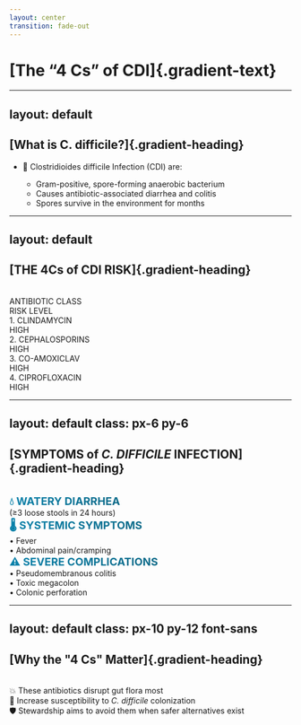 ```yaml
---
layout: center
transition: fade-out
---
```


# [The “4 Cs” of CDI]{.gradient-text}

<!-- CSS styling for .gradient-text class -->
<style>
    .gradient-text {
      background: linear-gradient(-45deg, rgb(11, 104, 134), rgb(9, 131, 172));
      -webkit-background-clip: text;
      -moz-background-clip: text;
      -webkit-text-fill-color: transparent;
      -moz-text-fill-color: transparent;
      font-size: 1.5em; 
      line-height:1.2;
      font-weight: 900;
    }
   
</style>

---
layout: default
---
<style>
.gradient-heading {
  background: linear-gradient(-45deg, rgb(11, 104, 134), rgb(9, 131, 172));
  -webkit-background-clip: text;
  background-clip: text;
  color: transparent;
  font-weight: bold;
  display: inline-block;
  font-size: 2rem;
  margin-bottom: 1.5rem;
}

.gradient-subheading {
  background: linear-gradient(-45deg, rgb(11, 104, 134), rgb(9, 131, 172));
  -webkit-background-clip: text;
  background-clip: text;
  color: transparent;
  font-weight: bold;
  display: inline-block;
  font-size: 1.2rem;
}
</style>

<CircleShape position="top:20%; left:-5%; size:80px; color:rgba(3, 80, 105, 0.55)" />
<PillShape position="bottom:1%; right:1%; width:10%; height:20px; color:rgba(33,150,243,0.08)" />


## [What is C. difficile?]{.gradient-heading}
<v-click>

- 🦠 Clostridioides difficile Infection (CDI) are:

  - Gram-positive, spore-forming anaerobic bacterium
  - Causes antibiotic-associated diarrhea and colitis
  - Spores survive in the environment for months


</v-click>

---
layout: default
---

<CircleShape position="top:20%; left:-5%; size:80px; color:rgba(3, 80, 105, 0.55)" />
<PillShape position="bottom:-8%; right:1%; width:10%; height:20px; color:rgba(33,150,243,0.08)" />

<CircleShape position="top:20%; left:95%; size:80px; color:rgba(168, 87, 11, 0.16)" />
<PillShape position="bottom:-8%; left:1%; width:10px; height:2px; color:rgba(79, 252, 87, 0.08)" />

## [THE 4Cs of CDI RISK]{.gradient-heading}

<br>


<div class="space-y-6 text-2xl">

<!-- Header -->
<div class="grid grid-cols-12 font-bold border-b-2 pb-4 text-3xl">
  <div class="col-span-8">ANTIBIOTIC CLASS</div>
  <div class="col-span-4">RISK LEVEL</div>
</div>

<!-- Rows -->
<v-click>
<div class="grid grid-cols-12 py-4 border-b-2 items-center">
  <div class="col-span-8 font-bold">1. CLINDAMYCIN</div>
  <div class="col-span-4 text-red-600 font-bold text-3xl">HIGH</div>
</div>
</v-click>

<v-click at="2">
<div class="grid grid-cols-12 py-4 border-b-2 items-center">
  <div class="col-span-8 font-bold">2. CEPHALOSPORINS</div>
  <div class="col-span-4 text-red-600 font-bold text-3xl">HIGH</div>
</div>
</v-click>

<v-click at="3">
<div class="grid grid-cols-12 py-4 border-b-2 items-center">
  <div class="col-span-8 font-bold">3. CO-AMOXICLAV</div>
  <div class="col-span-4 text-red-600 font-bold text-3xl">HIGH</div>
</div>
</v-click>

<v-click at="4">
<div class="grid grid-cols-12 py-4 items-center">
  <div class="col-span-8 font-bold">4. CIPROFLOXACIN</div>
  <div class="col-span-4 text-red-600 font-bold text-3xl">HIGH</div>
</div>
</v-click>

</div>

---
layout: default
class: px-6 py-6
---

## [SYMPTOMS of <i>C. DIFFICILE</i> INFECTION]{.gradient-heading}

<br>
<div class="space-y-2">

<v-click>
<div class="p-6 border-l-8 border-blue-500 bg-blue-50 rounded-r-lg text-2xl">
<div class="font-bold text-2xl mb-3 gradient-subheading">💧 WATERY DIARRHEA</div>
<div class="font-semibold text-xl">(≥3 loose stools in 24 hours)</div>
</div>
</v-click>

<v-click at="2">
<div class="p-6 border-l-8 border-yellow-500 bg-yellow-50 rounded-r-lg text-2xl">
<div class="font-bold text-2xl mb-3 gradient-subheading">🌡️ SYSTEMIC SYMPTOMS</div>
<div class="font-semibold text-xl pl-6 space-y-1">
• Fever<br>
• Abdominal pain/cramping
</div>
</div>
</v-click>

<v-click at="3">
<div class="p-6 border-l-8 border-red-500 bg-red-50 rounded-r-lg text-2xl">
<div class="font-bold text-2xl mb-4 text-red-600 gradient-subheading">⚠️ SEVERE COMPLICATIONS</div>
<div class="font-semibold text-xl pl-6 space-y-1">
• Pseudomembranous colitis<br>
• Toxic megacolon<br>
• Colonic perforation
</div>
</div>
</v-click>

</div>

---
layout: default
class: px-10 py-12 font-sans
---

## [Why the "4 Cs" Matter]{.gradient-heading}

<br>

<v-click>
<div class=" p-8 mx-6 mb-8 rounded-lg text-3xl leading-normal">
💥 These antibiotics disrupt gut flora most
</div>
</v-click>

<v-click at="2">
<div class="p-8 mx-6 mb-8 rounded-lg text-3xl leading-normal">
🦠 Increase susceptibility to <i>C. difficile</i> colonization
</div>
</v-click>

<v-click at="3">
<div class=" p-8 mx-6 rounded-lg text-3xl leading-normal">
🛡️ Stewardship aims to avoid them when safer alternatives exist
</div>
</v-click>




